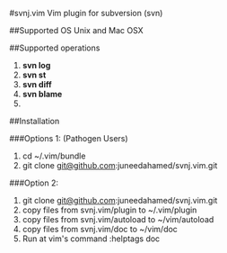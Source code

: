 #svnj.vim
Vim plugin for subversion (svn)

##Supported OS
Unix and Mac OSX

##Supported operations

1. **svn log**
2. **svn st**
3. **svn diff**
4. **svn blame**
5.

##Installation

###Options 1:  (Pathogen Users)

1. cd ~/.vim/bundle
2. git clone git@github.com:juneedahamed/svnj.vim.git

###Option 2:

1. git clone git@github.com:juneedahamed/svnj.vim.git
2. copy files from svnj.vim/plugin to ~/.vim/plugin
3. copy files from svnj.vim/autoload to ~/vim/autoload
4. copy files from svnj.vim/doc to ~/vim/doc
5. Run at vim's command    :helptags doc
